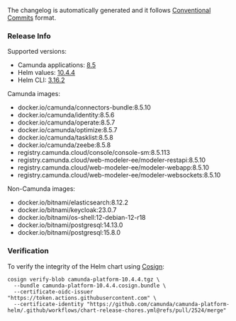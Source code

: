 The changelog is automatically generated and it follows [Conventional Commits](https://www.conventionalcommits.org/en/v1.0.0/) format.
<!-- generated by git-cliff -->
### Release Info

Supported versions:

- Camunda applications: [8.5](https://github.com/camunda/camunda-platform/releases?q=tag%3A8.5&expanded=true)
- Helm values: [10.4.4](https://artifacthub.io/packages/helm/camunda/camunda-platform/10.4.4#parameters)
- Helm CLI: [3.16.2](https://github.com/helm/helm/releases/tag/v3.16.2)

Camunda images:

- docker.io/camunda/connectors-bundle:8.5.10
- docker.io/camunda/identity:8.5.6
- docker.io/camunda/operate:8.5.7
- docker.io/camunda/optimize:8.5.7
- docker.io/camunda/tasklist:8.5.8
- docker.io/camunda/zeebe:8.5.8
- registry.camunda.cloud/console/console-sm:8.5.113
- registry.camunda.cloud/web-modeler-ee/modeler-restapi:8.5.10
- registry.camunda.cloud/web-modeler-ee/modeler-webapp:8.5.10
- registry.camunda.cloud/web-modeler-ee/modeler-websockets:8.5.10

Non-Camunda images:

- docker.io/bitnami/elasticsearch:8.12.2
- docker.io/bitnami/keycloak:23.0.7
- docker.io/bitnami/os-shell:12-debian-12-r18
- docker.io/bitnami/postgresql:14.13.0
- docker.io/bitnami/postgresql:15.8.0

### Verification

To verify the integrity of the Helm chart using [Cosign](https://docs.sigstore.dev/signing/quickstart/):

```shell
cosign verify-blob camunda-platform-10.4.4.tgz \
  --bundle camunda-platform-10.4.4.cosign.bundle \
  --certificate-oidc-issuer "https://token.actions.githubusercontent.com" \
  --certificate-identity "https://github.com/camunda/camunda-platform-helm/.github/workflows/chart-release-chores.yml@refs/pull/2524/merge"
```
